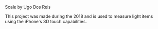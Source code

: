 Scale by Ugo Dos Reis

This project was made during the 2018 and is used to measure light items using the iPhone's 3D touch capabilities.
